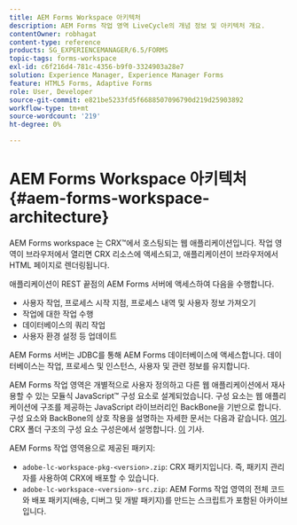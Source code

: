 ```yaml
---
title: AEM Forms Workspace 아키텍처
description: AEM Forms 작업 영역 LiveCycle의 개념 정보 및 아키텍처 개요.
contentOwner: robhagat
content-type: reference
products: SG_EXPERIENCEMANAGER/6.5/FORMS
topic-tags: forms-workspace
exl-id: c6f216d4-781c-4356-b9f0-3324903a28e7
solution: Experience Manager, Experience Manager Forms
feature: HTML5 Forms, Adaptive Forms
role: User, Developer
source-git-commit: e821be5233fd5f6688507096790d219d25903892
workflow-type: tm+mt
source-wordcount: '219'
ht-degree: 0%

---
```


# AEM Forms Workspace 아키텍처 {#aem-forms-workspace-architecture}

AEM Forms workspace 는 CRX™에서 호스팅되는 웹 애플리케이션입니다. 작업 영역이 브라우저에서 열리면 CRX 리소스에 액세스되고, 애플리케이션이 브라우저에서 HTML 페이지로 렌더링됩니다.

애플리케이션이 REST 끝점의 AEM Forms 서버에 액세스하여 다음을 수행합니다.

* 사용자 작업, 프로세스 시작 지점, 프로세스 내역 및 사용자 정보 가져오기
* 작업에 대한 작업 수행
* 데이터베이스의 쿼리 작업
* 사용자 환경 설정 등 업데이트

AEM Forms 서버는 JDBC를 통해 AEM Forms 데이터베이스에 액세스합니다. 데이터베이스는 작업, 프로세스 및 인스턴스, 사용자 및 관련 정보를 유지합니다.

AEM Forms 작업 영역은 개별적으로 사용자 정의하고 다른 웹 애플리케이션에서 재사용할 수 있는 모듈식 JavaScript™ 구성 요소로 설계되었습니다. 구성 요소는 웹 애플리케이션에 구조를 제공하는 JavaScript 라이브러리인 BackBone을 기반으로 합니다. 구성 요소와 BackBone의 상호 작용을 설명하는 자세한 문서는 다음과 같습니다. [여기](/help/forms/using/backbone-interaction.md). CRX 폴더 구조의 구성 요소 구성은에서 설명합니다. [이](/help/forms/using/folder-structure.md) 기사.

AEM Forms 작업 영역용으로 제공된 패키지:

* `adobe-lc-workspace-pkg-<version>.zip`: CRX 패키지입니다. 즉, 패키지 관리자를 사용하여 CRX에 배포할 수 있습니다.
* `adobe-lc-workspace-<version>-src.zip`: AEM Forms 작업 영역의 전체 코드와 배포 패키지(배송, 디버그 및 개발 패키지)를 만드는 스크립트가 포함된 아카이브입니다.
